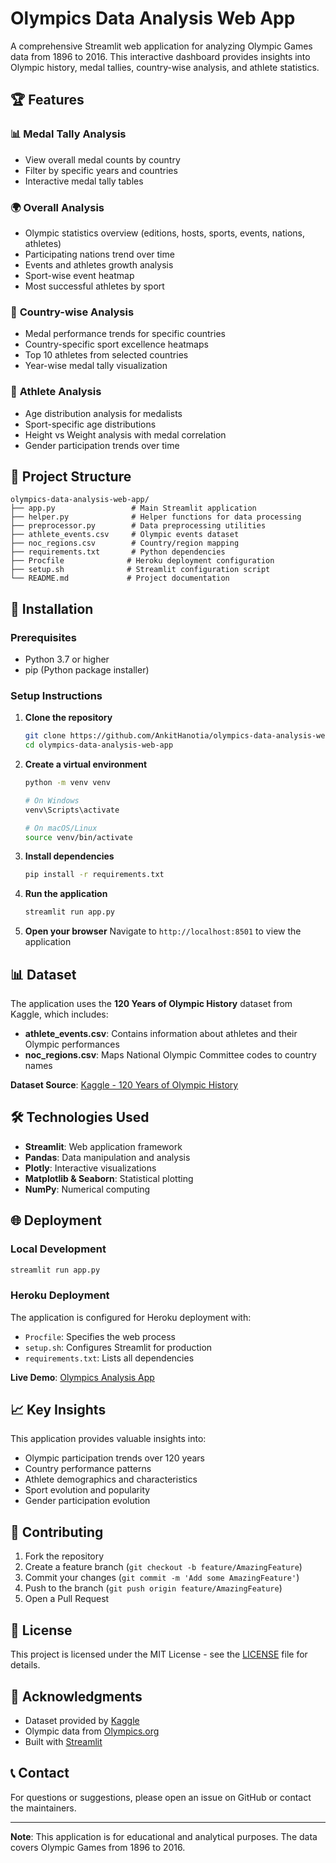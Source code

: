 # Olympics Data Analysis Web App

A comprehensive Streamlit web application for analyzing Olympic Games data from 1896 to 2016. This interactive dashboard provides insights into Olympic history, medal tallies, country-wise analysis, and athlete statistics.

## 🏆 Features

### 📊 **Medal Tally Analysis**
- View overall medal counts by country
- Filter by specific years and countries
- Interactive medal tally tables

### 🌍 **Overall Analysis**
- Olympic statistics overview (editions, hosts, sports, events, nations, athletes)
- Participating nations trend over time
- Events and athletes growth analysis
- Sport-wise event heatmap
- Most successful athletes by sport

### 🏅 **Country-wise Analysis**
- Medal performance trends for specific countries
- Country-specific sport excellence heatmaps
- Top 10 athletes from selected countries
- Year-wise medal tally visualization

### 👥 **Athlete Analysis**
- Age distribution analysis for medalists
- Sport-specific age distributions
- Height vs Weight analysis with medal correlation
- Gender participation trends over time

## 📁 Project Structure

```
olympics-data-analysis-web-app/
├── app.py                 # Main Streamlit application
├── helper.py              # Helper functions for data processing
├── preprocessor.py        # Data preprocessing utilities
├── athlete_events.csv     # Olympic events dataset
├── noc_regions.csv        # Country/region mapping
├── requirements.txt       # Python dependencies
├── Procfile              # Heroku deployment configuration
├── setup.sh              # Streamlit configuration script
└── README.md             # Project documentation
```

## 🚀 Installation

### Prerequisites
- Python 3.7 or higher
- pip (Python package installer)

### Setup Instructions

1. **Clone the repository**
   ```bash
   git clone https://github.com/AnkitHanotia/olympics-data-analysis-web-app.git
   cd olympics-data-analysis-web-app
   ```

2. **Create a virtual environment**
   ```bash
   python -m venv venv
   
   # On Windows
   venv\Scripts\activate
   
   # On macOS/Linux
   source venv/bin/activate
   ```

3. **Install dependencies**
   ```bash
   pip install -r requirements.txt
   ```

4. **Run the application**
   ```bash
   streamlit run app.py
   ```

5. **Open your browser**
   Navigate to `http://localhost:8501` to view the application

## 📊 Dataset

The application uses the **120 Years of Olympic History** dataset from Kaggle, which includes:
- **athlete_events.csv**: Contains information about athletes and their Olympic performances
- **noc_regions.csv**: Maps National Olympic Committee codes to country names

**Dataset Source**: [Kaggle - 120 Years of Olympic History](https://www.kaggle.com/heesoo37/120-years-of-olympic-history-athletes-and-results)

## 🛠️ Technologies Used

- **Streamlit**: Web application framework
- **Pandas**: Data manipulation and analysis
- **Plotly**: Interactive visualizations
- **Matplotlib & Seaborn**: Statistical plotting
- **NumPy**: Numerical computing

## 🌐 Deployment

### Local Development
```bash
streamlit run app.py
```

### Heroku Deployment
The application is configured for Heroku deployment with:
- `Procfile`: Specifies the web process
- `setup.sh`: Configures Streamlit for production
- `requirements.txt`: Lists all dependencies

**Live Demo**: [Olympics Analysis App](https://oda-campusx.herokuapp.com/)

## 📈 Key Insights

This application provides valuable insights into:
- Olympic participation trends over 120 years
- Country performance patterns
- Athlete demographics and characteristics
- Sport evolution and popularity
- Gender participation evolution

## 🤝 Contributing

1. Fork the repository
2. Create a feature branch (`git checkout -b feature/AmazingFeature`)
3. Commit your changes (`git commit -m 'Add some AmazingFeature'`)
4. Push to the branch (`git push origin feature/AmazingFeature`)
5. Open a Pull Request

## 📝 License

This project is licensed under the MIT License - see the [LICENSE](LICENSE) file for details.

## 🙏 Acknowledgments

- Dataset provided by [Kaggle](https://www.kaggle.com/)
- Olympic data from [Olympics.org](https://www.olympics.org/)
- Built with [Streamlit](https://streamlit.io/)

## 📞 Contact

For questions or suggestions, please open an issue on GitHub or contact the maintainers.

---

**Note**: This application is for educational and analytical purposes. The data covers Olympic Games from 1896 to 2016.
